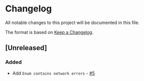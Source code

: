 # Changelog

All notable changes to this project will be documented in this file.

The format is based on [Keep a Changelog](https://keepachangelog.com/en/1.1.0/).

## [Unreleased]

### Added 

- Add `Enum contains network errors` - [#5](https://github.com/ios-course/simple-network-service/issues/5)
